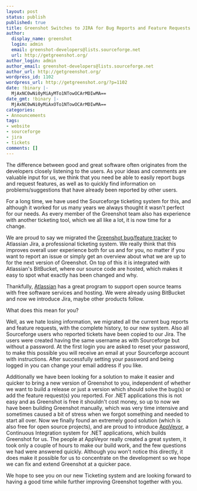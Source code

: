 ```yaml
---
layout: post
status: publish
published: true
title: Greenshot Switches to JIRA for Bug Reports and Feature Requests
author:
  display_name: greenshot
  login: admin
  email: greenshot-developers@lists.sourceforge.net
  url: http://getgreenshot.org/
author_login: admin
author_email: greenshot-developers@lists.sourceforge.net
author_url: http://getgreenshot.org/
wordpress_id: 1102
wordpress_url: http://getgreenshot.org/?p=1102
date: !binary |-
  MjAxNC0wNi0yMiAyMTo1NTowOCArMDIwMA==
date_gmt: !binary |-
  MjAxNC0wNi0yMiAxOTo1NTowOCArMDIwMA==
categories:
- Announcements
tags:
- website
- sourceforge
- jira
- tickets
comments: []
---
```

<p>The difference between good and great software often originates from the developers closely listening to the users. As your ideas and comments are valuable input for us, we think that you need be able to easily report bugs and request features, as well as to quickly find information on problems/suggestions that have already been reported by other users.</p>
<p>For a long time, we have used the Sourceforge ticketing system for this, and although it worked for us many years we always thought it wasn't perfect for our needs. As every member of the Greenshot team also has experience with another ticketing tool, which we all like a lot, it is now time for a change.</p>
<p>We are proud to say we migrated the <a href="/tickets/" target="_blank">Greenshot bug/feature tracker</a> to Atlassian Jira, a professional ticketing system. We really think that this improves overall user experience both for us and for you, no matter if you want to report an issue or simply get an overview about what we are up to for the next version of Greenshot. On top of this it is integrated with Atlassian's BitBucket, where our source code are hosted, which makes it easy to spot what exactly has been changed and why.</p>
<p>Thankfully, <a href="https://www.atlassian.com/" target="_blank">Atlassian</a> has a great program to support open source teams with free software services and hosting. We were already using BitBucket and now we introduce Jira, maybe other products follow.</p>
<p>What does this mean for you?</p>
<p>Well, as we hate losing information, we migrated all the current bug reports and feature requests, with the complete history, to our new system. Also all Sourceforge users who reported tickets have been copied to our Jira. The users were created having the same username as with Sourceforge but without a password. At the first login you are asked to reset your password, to make this possible you will receive an email at your Sourceforge account with instructions. After successfully setting your password and being logged in you can change your email address if you like.</p>
<p>Additionally we have been looking for a solution to make it easier and quicker to bring a new version of Greenshot to you, independent of whether we want to build a release or just a version which should solve the bug(s) or add the feature request(s) you reported. For .NET applications this is not easy and as Greenshot is free it shouldn't cost money, so up to now we have been building Greenshot manually, which was very time intensive and sometimes caused a bit of stress when we forgot something and needed to start all over. Now we finally found an extremely good solution (which is also free for open source projects), and are proud to introduce <a href="http://www.appveyor.com/" target="_blank">AppVeyor</a>, a Continuous Integration system for .NET applications, which builds Greenshot for us. The people at AppVeyor really created a great system, it took only a couple of hours to make our build work, and the few questions we had were answered quickly. Although you won't notice this directly, it does make it possible for us to concentrate on the development so we hope we can fix and extend Greenshot at a quicker pace.</p>
<p>We hope to see you on our new Ticketing system and are looking forward to having a good time while further improving Greenshot together with you.</p>
